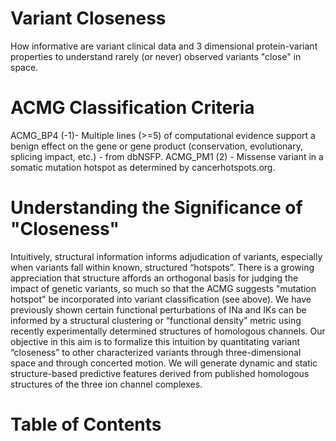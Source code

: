 # Variant Closeness
How informative are variant clinical data and 3 dimensional protein-variant properties to understand rarely (or never) observed variants "close" in space.

# ACMG Classification Criteria
ACMG_BP4 (-1)- Multiple lines (>=5) of computational evidence support a benign effect on the gene or gene product (conservation, evolutionary, splicing impact, etc.) - from dbNSFP. ACMG_PM1 (2) - Missense variant in a somatic mutation hotspot as determined by cancerhotspots.org. 

# Understanding the Significance of "Closeness"
Intuitively, structural information informs adjudication of variants, especially when variants fall within known, structured “hotspots”. There is a growing appreciation that structure affords an orthogonal basis for judging the impact of genetic variants, so much so that the ACMG suggests "mutation hotspot" be incorporated into variant classification (see above). We have previously shown certain functional perturbations of INa and IKs can be informed by a structural clustering or “functional density” metric using recently experimentally determined structures of homologous channels. Our objective in this aim is to formalize this intuition by quantitating variant “closeness” to other characterized variants through three-dimensional space and through concerted motion. We will generate dynamic and static structure-based predictive features derived from published homologous structures of the three ion channel complexes. 

# Table of Contents
